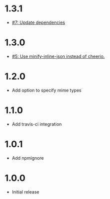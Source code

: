 # 1.3.1
* [#7: Update dependencies](https://github.com/haensl/gulp-minify-inline-json/issues/7)

# 1.3.0
* [#5: Use minify-inline-json instead of cheerio.](https://github.com/haensl/gulp-minify-inline-json/issues/5)

# 1.2.0
* Add option to specify mime types

# 1.1.0
* Add travis-ci integration

# 1.0.1
* Add npmignore

# 1.0.0
* Initial release
